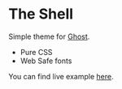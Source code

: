 # The Shell

Simple theme for [Ghost](http://github.com/tryghost/ghost/).

* Pure CSS
* Web Safe fonts


You can find live example [here](http://ghostintheshell.co/).



